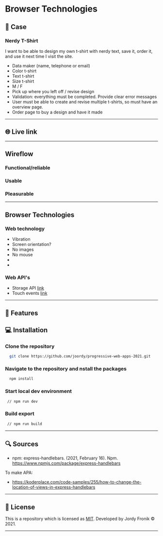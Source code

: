 # Browser Technologies

## 🔦 **Case**

### Nerdy T-Shirt

I want to be able to design my own t-shirt with nerdy text, save it, order it, and use it next time I visit the site.

- Data maker (name, telephone or email)
- Color t-shirt
- Text t-shirt
- Size t-shirt
- M / F
- Pick up where you left off / revise design
- Validation: everything must be completed. Provide clear error messages
- User must be able to create and revise multiple t-shirts, so must have an overview page.
- Order page to buy a design and have it made

---

## 🌐 **Live link**

---

## Wireflow

### Functional/reliable

### Usable

### Pleasurable

---

## Browser Technologies

### Web technology

- Vibration
- Screen orientation?
- No images
- No mouse
-
-

### Web API's

- Storage API [link](https://developer.mozilla.org/en-US/docs/Web/API/Storage_API)
- Touch events [link](https://developer.mozilla.org/en-US/docs/Web/API/Touch_events)

---

## 🚀 **Features**

## 💻 **Installation**

### Clone the repository

```bash
  git clone https://github.com/joordy/progressive-web-apps-2021.git
```

### Navigate to the repository and nstall the packages

```bash
  npm install
```

### Start local dev environment

```bash
 // npm run dev
```

### Build export

```bash
 // npm run build
```

---

## 🔍 **Sources**

- npm: express-handlebars. (2021, February 16). Npm. https://www.npmjs.com/package/express-handlebars

To make APA:

- https://koderplace.com/code-samples/255/how-to-change-the-location-of-views-in-express-handlebars

---

## 🔐 **License**

This is a repository which is licensed as [MIT](https://github.com/joordy/progressive-web-apps-2021/blob/master/LICENSE). Developed by Jordy Fronik ©️ 2021.

---

<!-- Add a link to your live demo in Github Pages 🌐-->

<!-- ☝️ replace this description with a description of your own work -->

<!-- replace the code in the /docs folder with your own, so you can showcase your work with GitHub Pages 🌍 -->

<!-- Add a nice poster image here at the end of the week, showing off your shiny frontend 📸 -->

<!-- Maybe a table of contents here? 📚 -->

<!-- How about a section that describes how to install this project? 🤓 -->

<!-- ...but how does one use this project? What are its features 🤔 -->

<!-- What external data source is featured in your project and what are its properties 🌠 -->

<!-- Maybe a checklist of done stuff and stuff still on your wishlist? ✅ -->

<!-- How about a license here? 📜 (or is it a licence?) 🤷 -->
